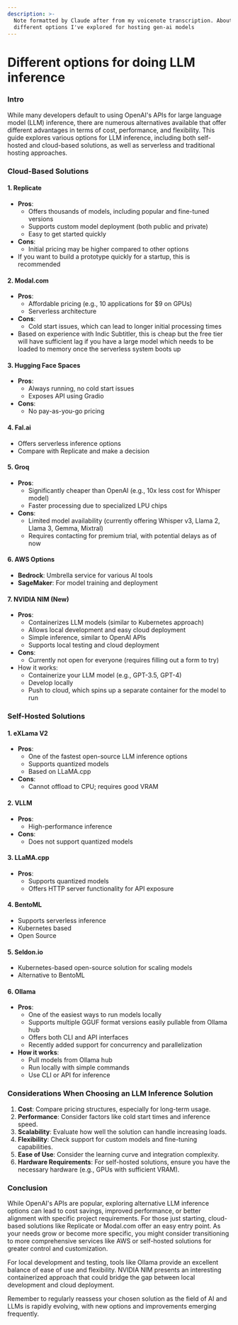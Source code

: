 ```yaml
---
description: >-
  Note formatted by Claude after from my voicenote transcription. About
  different options I've explored for hosting gen-ai models
---
```


# Different options for doing LLM inference

### Intro

While many developers default to using OpenAI's APIs for large language model (LLM) inference, there are numerous alternatives available that offer different advantages in terms of cost, performance, and flexibility. This guide explores various options for LLM inference, including both self-hosted and cloud-based solutions, as well as serverless and traditional hosting approaches.

### Cloud-Based Solutions

#### 1. Replicate

* **Pros**:
  * Offers thousands of models, including popular and fine-tuned versions
  * Supports custom model deployment (both public and private)
  * Easy to get started quickly
* **Cons**:
  * Initial pricing may be higher compared to other options
* If you want to build a prototype quickly for a startup, this is recommended

#### 2. Modal.com

* **Pros**:
  * Affordable pricing (e.g., 10 applications for $9 on GPUs)
  * Serverless architecture
* **Cons**:
  * Cold start issues, which can lead to longer initial processing times
* Based on experience with Indic Subtitler, this is cheap but the free tier will have sufficient lag if you have a large model which needs to be loaded to memory once the serverless system boots up

#### 3. Hugging Face Spaces

* **Pros**:
  * Always running, no cold start issues
  * Exposes API using Gradio
* **Cons**:
  * No pay-as-you-go pricing

#### 4. Fal.ai

* Offers serverless inference options
* Compare with Replicate and make a decision

#### 5. Groq

* **Pros**:
  * Significantly cheaper than OpenAI (e.g., 10x less cost for Whisper model)
  * Faster processing due to specialized LPU chips
* **Cons**:
  * Limited model availability (currently offering Whisper v3, Llama 2, Llama 3, Gemma, Mixtral)
  * Requires contacting for premium trial, with potential delays as of now

#### 6. AWS Options

* **Bedrock**: Umbrella service for various AI tools
* **SageMaker**: For model training and deployment

#### 7. NVIDIA NIM (New)

* **Pros**:
  * Containerizes LLM models (similar to Kubernetes approach)
  * Allows local development and easy cloud deployment
  * Simple inference, similar to OpenAI APIs
  * Supports local testing and cloud deployment
* **Cons**:
  * Currently not open for everyone (requires filling out a form to try)
* How it works:
  * Containerize your LLM model (e.g., GPT-3.5, GPT-4)
  * Develop locally
  * Push to cloud, which spins up a separate container for the model to run

### Self-Hosted Solutions

#### 1. eXLama V2

* **Pros**:
  * One of the fastest open-source LLM inference options
  * Supports quantized models
  * Based on LLaMA.cpp
* **Cons**:
  * Cannot offload to CPU; requires good VRAM

#### 2. VLLM

* **Pros**:
  * High-performance inference
* **Cons**:
  * Does not support quantized models

#### 3. LLaMA.cpp

* **Pros**:
  * Supports quantized models
  * Offers HTTP server functionality for API exposure

#### 4. BentoML

* Supports serverless inference
* Kubernetes based
* Open Source

#### 5. Seldon.io

* Kubernetes-based open-source solution for scaling models
* Alternative to BentoML

#### 6. Ollama&#x20;

* **Pros**:
  * One of the easiest ways to run models locally
  * Supports multiple GGUF format versions easily pullable from Ollama hub
  * Offers both CLI and API interfaces
  * Recently added support for concurrency and parallelization
* **How it works**:
  * Pull models from Ollama hub
  * Run locally with simple commands
  * Use CLI or API for inference

### Considerations When Choosing an LLM Inference Solution

1. **Cost**: Compare pricing structures, especially for long-term usage.
2. **Performance**: Consider factors like cold start times and inference speed.
3. **Scalability**: Evaluate how well the solution can handle increasing loads.
4. **Flexibility**: Check support for custom models and fine-tuning capabilities.
5. **Ease of Use**: Consider the learning curve and integration complexity.
6. **Hardware Requirements**: For self-hosted solutions, ensure you have the necessary hardware (e.g., GPUs with sufficient VRAM).

### Conclusion

While OpenAI's APIs are popular, exploring alternative LLM inference options can lead to cost savings, improved performance, or better alignment with specific project requirements. For those just starting, cloud-based solutions like Replicate or Modal.com offer an easy entry point. As your needs grow or become more specific, you might consider transitioning to more comprehensive services like AWS or self-hosted solutions for greater control and customization.

For local development and testing, tools like Ollama provide an excellent balance of ease of use and flexibility. NVIDIA NIM presents an interesting containerized approach that could bridge the gap between local development and cloud deployment.

Remember to regularly reassess your chosen solution as the field of AI and LLMs is rapidly evolving, with new options and improvements emerging frequently.
